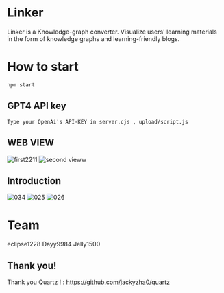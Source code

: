 # Linker
Linker is a Knowledge-graph converter. Visualize users' learning materials in the form of knowledge graphs and learning-friendly blogs.
# How to start
```
npm start
```
## GPT4 API key 
```
Type your OpenAi's API-KEY in server.cjs , upload/script.js
```
## WEB VIEW
![first2211](https://github.com/eclipse1228/Linker-Knowledge-graph-Converter-/assets/107296751/c53db6d1-25f3-4234-a85a-ea33c2ece81a)
![second vieww](https://github.com/eclipse1228/Linker-Knowledge-graph-Converter-/assets/107296751/ead16bb1-46f6-4e58-9495-2b1299b7639d)

## Introduction
![034](https://github.com/eclipse1228/Linker/assets/107296751/a777dd5a-2f02-40d1-bbae-6d0ceaed4abe)
![025](https://github.com/eclipse1228/Linker/assets/107296751/b6edddcd-b827-4675-abb6-0719eea0d66a)
![026](https://github.com/eclipse1228/Linker/assets/107296751/f0c183b5-5f93-4080-a6b3-3bdcd4f1f2db)

# Team
eclipse1228
Dayy9984
Jelly1500


## Thank you! 
Thank you Quartz ! : https://github.com/jackyzha0/quartz
